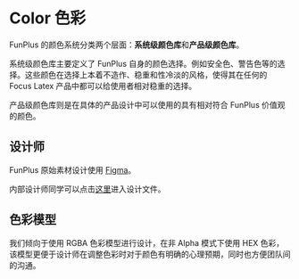 # Color 色彩

FunPlus 的颜色系统分类两个层面：**系统级颜色库**和**产品级颜色库**。

系统级颜色库主要定义了 FunPlus 自身的颜色选择。例如安全色、警告色等的选择。这些颜色在选择上本着不造作、稳重和性冷淡的风格，使得其在任何的 Focus Latex 产品中都可以给使用者相对稳重的选择。

产品级颜色库则是在具体的产品设计中可以使用的具有相对符合 FunPlus 价值观的颜色。

## 设计师
FunPlus 原始素材设计使用 [Figma](https://www.figma.com/)。

内部设计师同学可以点击[这里](https://www.figma.com/file/iGKHWPbJhnxvIR75rleJXY/FunPlus?node-id=65%3A2)进入设计文件。

## 色彩模型
我们倾向于使用 RGBA 色彩模型进行设计，在非 Alpha 模式下使用 HEX 色彩，该模型更便于设计师在调整色彩时对于颜色有明确的心理预期，同时也方便团队间的沟通。